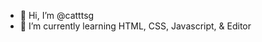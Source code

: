 - 👋 Hi, I’m @catttsg
- 🌱 I’m currently learning HTML, CSS, Javascript, & Editor

<!---
catttsg/catttsg is a ✨ special ✨ repository because its `README.md` (this file) appears on your GitHub profile.
You can click the Preview link to take a look at your changes.
--->
